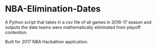 # NBA-Elimination-Dates
A Python script that takes in a csv file of all games in 2016-17 season and outputs the date teams were
mathematically eliminated from playoff contention.

Built for 2017 NBA Hackathon application.
